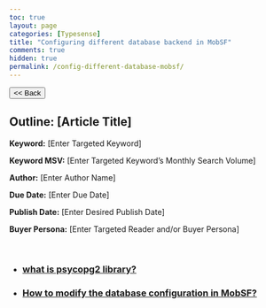 ```yaml
---
toc: true
layout: page
categories: [Typesense]
title: "Configuring different database backend in MobSF"
comments: true
hidden: true
permalink: /config-different-database-mobsf/
---
```


<button class="back-button" onclick="window.history.back()"><< Back</button>

## Outline: [Article Title]

**Keyword:** [Enter Targeted Keyword]

**Keyword MSV:** [Enter Targeted Keyword’s Monthly Search Volume]

**Author:** [Enter Author Name]

**Due Date:** [Enter Due Date]

**Publish Date:** [Enter Desired Publish Date]

**Buyer Persona:** [Enter Targeted Reader and/or Buyer Persona]

<br>

<ul>
<li><h3><a href="https://aviyeldevrel.github.io/Aviyel-Blogs-Review/">what is psycopg2 library?</a></h3>
<li><h3><a href="https://aviyeldevrel.github.io/Aviyel-Blogs-Review/">How to modify the database configuration in MobSF? </a></h3>
